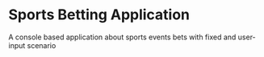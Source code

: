 # Sports Betting Application

A console based application about sports events bets with fixed and user-input scenario

